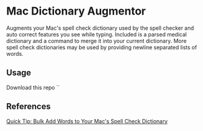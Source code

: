 # Mac Dictionary Augmentor

Augments your Mac's spell check dictionary used by the spell checker and auto correct features you see while typing. Included is a parsed medical dictionary and a command to merge it into your current dictionary. More spell check dictionaries may be used by providing newline separated lists of words.

## Usage

Download this repo ``

## References

[Quick Tip: Bulk Add Words to Your Mac's Spell Check Dictionary](http://computers.tutsplus.com/tutorials/quick-tip-bulk-add-words-to-your-macs-spell-check-dictionary--mac-60820)